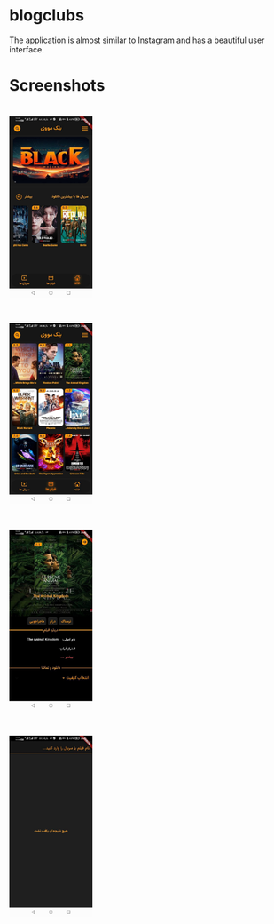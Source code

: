 # blogclubs

The application is almost similar to Instagram and has a beautiful user interface.


# Screenshots
# <img src="https://github.com/sdkarimi/blackmovies/blob/master/assets/screenshot/IMG_20240703_171458_205.jpg" alt="screen_shot" width="150"/>  
# <img src="https://github.com/sdkarimi/blackmovies/blob/master/assets/screenshot/IMG_20240703_171458_551.jpg" alt="screen_shot" width="150"/>  
# <img src="https://github.com/sdkarimi/blackmovies/blob/master/assets/screenshot/IMG_20240703_171458_290.jpg" alt="screen_shot" width="150"/>  
# <img src="https://github.com/sdkarimi/blackmovies/blob/master/assets/screenshot/IMG_20240703_171458_880.jpg" alt="screen_shot" width="150"/>  
